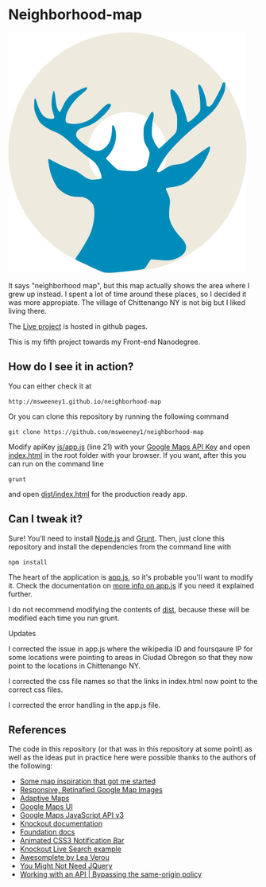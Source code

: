 # Neighborhood-map
<img src="img/logo.png" alt="">

It says "neighborhood map", but this map actually shows the area where I grew up instead. I spent a lot of time around these places, so I decided it was more appropiate. The village of Chittenango NY is not big but I liked living there.

The [Live project](http://msweeney1.github.io/neighborhood-map/) is hosted in github pages.

This is my fifth project towards my Front-end Nanodegree.

How do I see it in action?
-------------------------------------
You can either check it at
```
http://msweeney1.github.io/neighborhood-map
```

Or you can clone this repository by running the following command
```
git clone https://github.com/msweeney1/neighborhood-map
```
Modify apiKey [js/app.js](js/app.js) (line 21) with your [Google Maps API Key](https://developers.google.com/maps/documentation/javascript/tutorial#api_key) and open [index.html](index.html) in the root folder with your browser.
If you want, after this you can run on the command line
```
grunt
```
and open [dist/index.html](dist/index.html) for the production ready app.

Can I tweak it?
-------------------------------------
Sure! You'll need to install [Node.js](https://nodejs.org) and [Grunt](http://gruntjs.com/getting-started). Then, just clone this repository and install the dependencies from the command line with
```
npm install
```
The heart of the application is [app.js](js/app.js), so it's probable you'll want to modify it. Check the documentation on [more info on app.js](js/AppJsInfo.md) if you need it explained further.

I do not recommend modifying the contents of [dist](dist), because these will be modified each time you run grunt.

Updates

I corrected the issue in app.js where the wikipedia ID and foursqaure IP for some locations were pointing to areas in Ciudad Obregon so that they now point to the locations in Chittenango NY.

I corrected the css file names so that the links in index.html now point to the correct css files.

I corrected the error handling in the app.js file.

References
-------------------------------------
The code in this repository (or that was in this repository at some point) as well as the ideas put in practice here were possible thanks to the authors of the following:
* [Some map inspiration that got me started](http://codepen.io/digsublime/pen/vERPxW)
* [Responsive, Retinafied Google Map Images](http://webdesigntutsplus.s3.amazonaws.com/tuts/365_google_maps/demo/index.html)
* [Adaptive Maps](http://bradfrost.com/blog/post/adaptive-maps/)
* [Google Maps UI](https://maps.google.com/maps)
* [Google Maps JavaScript API v3](https://developers.google.com/maps/documentation/javascript/tutorial)
* [Knockout documentation](http://knockoutjs.com/documentation/introduction.html)
* [Foundation docs](http://foundation.zurb.com/docs)
* [Animated CSS3 Notification Bar](http://martinivanov.net/2013/12/20/animated-css3-notification-bar/)
* [Knockout Live Search example](https://gist.github.com/hinchley/5973926)
* [Awesomplete by Lea Verou](http://leaverou.github.io/awesomplete/)
* [You Might Not Need JQuery](http://youmightnotneedjquery.com/)
* [Working with an API | Bypassing the same-origin policy](http://jsandjq.tumblr.com/post/100002927594/working-with-an-api-bypassing-the-same-origin)
